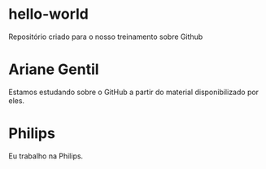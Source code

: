 # hello-world
Repositório criado para o nosso treinamento sobre Github
# Ariane Gentil
Estamos estudando sobre o GitHub a partir do material disponibilizado por eles. 
# Philips
Eu trabalho na Philips. 